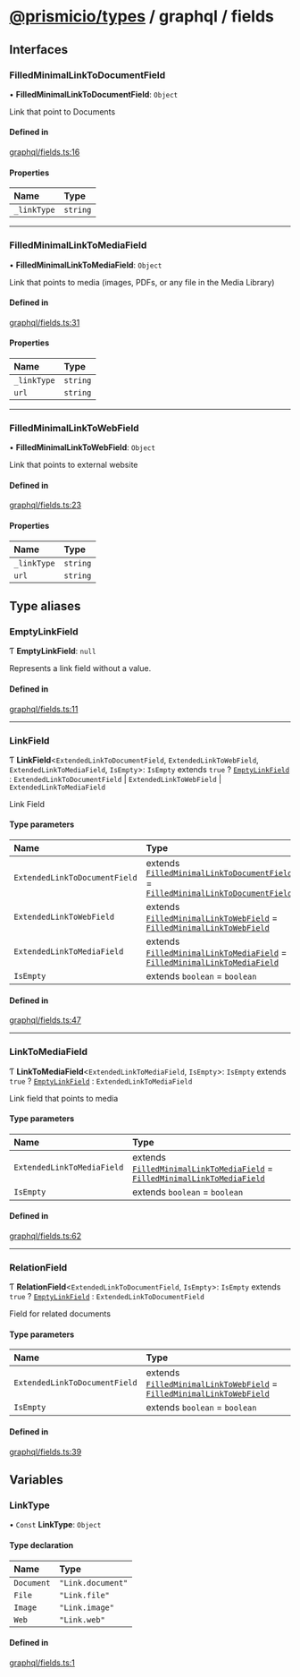 # [@prismicio/types](README.md) / graphql / fields

## Interfaces

### FilledMinimalLinkToDocumentField

• **FilledMinimalLinkToDocumentField**: `Object`

Link that point to Documents

#### Defined in

[graphql/fields.ts:16](https://github.com/prismicio/prismic-types/blob/c4fbec2/src/graphql/fields.ts#L16)

#### Properties

| Name | Type |
| :------ | :------ |
| `_linkType` | `string` |

</details>

___

### FilledMinimalLinkToMediaField

• **FilledMinimalLinkToMediaField**: `Object`

Link that points to media (images, PDFs, or any file in the Media Library)

#### Defined in

[graphql/fields.ts:31](https://github.com/prismicio/prismic-types/blob/c4fbec2/src/graphql/fields.ts#L31)

#### Properties

| Name | Type |
| :------ | :------ |
| `_linkType` | `string` |
| `url` | `string` |

</details>

___

### FilledMinimalLinkToWebField

• **FilledMinimalLinkToWebField**: `Object`

Link that points to external website

#### Defined in

[graphql/fields.ts:23](https://github.com/prismicio/prismic-types/blob/c4fbec2/src/graphql/fields.ts#L23)

#### Properties

| Name | Type |
| :------ | :------ |
| `_linkType` | `string` |
| `url` | `string` |

</details>

## Type aliases

### EmptyLinkField

Ƭ **EmptyLinkField**: ``null``

Represents a link field without a value.

#### Defined in

[graphql/fields.ts:11](https://github.com/prismicio/prismic-types/blob/c4fbec2/src/graphql/fields.ts#L11)

___

### LinkField

Ƭ **LinkField**<`ExtendedLinkToDocumentField`, `ExtendedLinkToWebField`, `ExtendedLinkToMediaField`, `IsEmpty`\>: `IsEmpty` extends ``true`` ? [`EmptyLinkField`](#emptylinkfield) : `ExtendedLinkToDocumentField` \| `ExtendedLinkToWebField` \| `ExtendedLinkToMediaField`

Link Field

#### Type parameters

| Name | Type |
| :------ | :------ |
| `ExtendedLinkToDocumentField` | extends [`FilledMinimalLinkToDocumentField`](#filledminimallinktodocumentfield) = [`FilledMinimalLinkToDocumentField`](#filledminimallinktodocumentfield) |
| `ExtendedLinkToWebField` | extends [`FilledMinimalLinkToWebField`](#filledminimallinktowebfield) = [`FilledMinimalLinkToWebField`](#filledminimallinktowebfield) |
| `ExtendedLinkToMediaField` | extends [`FilledMinimalLinkToMediaField`](#filledminimallinktomediafield) = [`FilledMinimalLinkToMediaField`](#filledminimallinktomediafield) |
| `IsEmpty` | extends `boolean` = `boolean` |

#### Defined in

[graphql/fields.ts:47](https://github.com/prismicio/prismic-types/blob/c4fbec2/src/graphql/fields.ts#L47)

___

### LinkToMediaField

Ƭ **LinkToMediaField**<`ExtendedLinkToMediaField`, `IsEmpty`\>: `IsEmpty` extends ``true`` ? [`EmptyLinkField`](#emptylinkfield) : `ExtendedLinkToMediaField`

Link field that points to media

#### Type parameters

| Name | Type |
| :------ | :------ |
| `ExtendedLinkToMediaField` | extends [`FilledMinimalLinkToMediaField`](#filledminimallinktomediafield) = [`FilledMinimalLinkToMediaField`](#filledminimallinktomediafield) |
| `IsEmpty` | extends `boolean` = `boolean` |

#### Defined in

[graphql/fields.ts:62](https://github.com/prismicio/prismic-types/blob/c4fbec2/src/graphql/fields.ts#L62)

___

### RelationField

Ƭ **RelationField**<`ExtendedLinkToDocumentField`, `IsEmpty`\>: `IsEmpty` extends ``true`` ? [`EmptyLinkField`](#emptylinkfield) : `ExtendedLinkToDocumentField`

Field for related documents

#### Type parameters

| Name | Type |
| :------ | :------ |
| `ExtendedLinkToDocumentField` | extends [`FilledMinimalLinkToWebField`](#filledminimallinktowebfield) = [`FilledMinimalLinkToWebField`](#filledminimallinktowebfield) |
| `IsEmpty` | extends `boolean` = `boolean` |

#### Defined in

[graphql/fields.ts:39](https://github.com/prismicio/prismic-types/blob/c4fbec2/src/graphql/fields.ts#L39)

## Variables

### LinkType

• `Const` **LinkType**: `Object`

#### Type declaration

| Name | Type |
| :------ | :------ |
| `Document` | ``"Link.document"`` |
| `File` | ``"Link.file"`` |
| `Image` | ``"Link.image"`` |
| `Web` | ``"Link.web"`` |

#### Defined in

[graphql/fields.ts:1](https://github.com/prismicio/prismic-types/blob/c4fbec2/src/graphql/fields.ts#L1)
